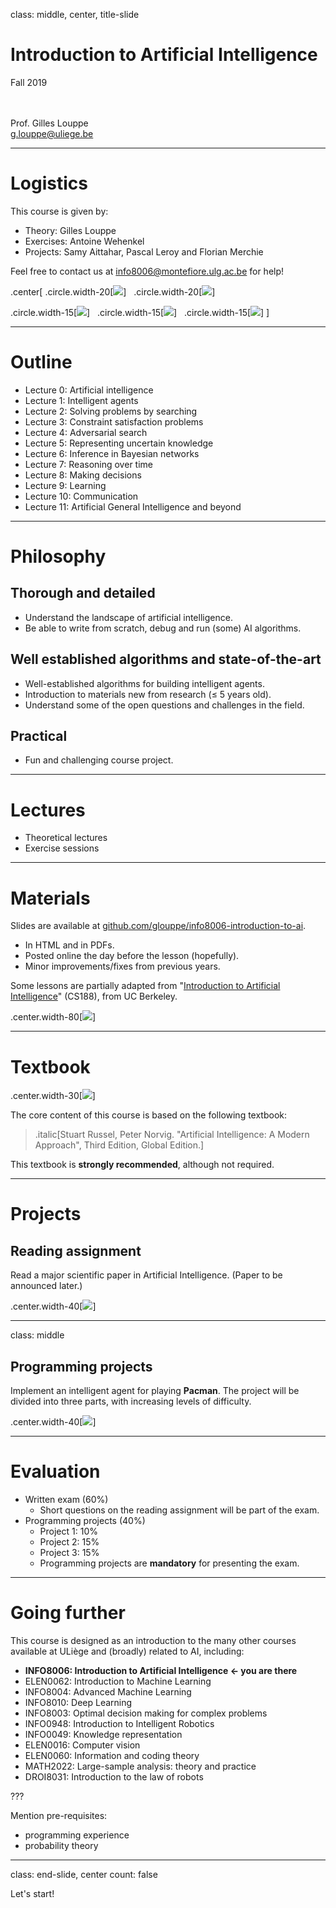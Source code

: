 class: middle, center, title-slide

# Introduction to Artificial Intelligence

Fall 2019

<br><br>
Prof. Gilles Louppe<br>
[g.louppe@uliege.be](mailto:g.louppe@uliege.be)

---

# Logistics

This course is given by:
- Theory: Gilles Louppe
- Exercises: Antoine Wehenkel
- Projects: Samy Aittahar, Pascal Leroy and Florian Merchie

Feel free to contact us at [info8006@montefiore.ulg.ac.be](mailto:info8006@montefiore.ulg.ac.be) for help!

.center[
.circle.width-20[![](figures/outline/gilles.jpg)] &nbsp;
.circle.width-20[![](figures/outline/antoine.jpg)]

.circle.width-15[![](figures/outline/samy.png)] &nbsp;
.circle.width-15[![](figures/outline/pascal.jpg)] &nbsp;
.circle.width-15[![](figures/outline/florian.jpg)]
]

---

# Outline

- Lecture 0: Artificial intelligence
- Lecture 1: Intelligent agents
- Lecture 2: Solving problems by searching
- Lecture 3: Constraint satisfaction problems
- Lecture 4: Adversarial search
- Lecture 5: Representing uncertain knowledge
- Lecture 6: Inference in Bayesian networks
- Lecture 7: Reasoning over time
- Lecture 8: Making decisions
- Lecture 9: Learning
- Lecture 10: Communication
- Lecture 11: Artificial General Intelligence and beyond

---

# Philosophy

## Thorough and detailed
- Understand the landscape of artificial intelligence.
- Be able to write from scratch, debug and run (some) AI algorithms.

## Well established algorithms and state-of-the-art
- Well-established algorithms for building intelligent agents.
- Introduction to materials new from research ($\leq$ 5 years old).
- Understand some of the open questions and challenges in the field.

## Practical
- Fun and challenging course project.

---

# Lectures

- Theoretical lectures
- Exercise sessions

---

# Materials

Slides are available at [github.com/glouppe/info8006-introduction-to-ai](https://github.com/glouppe/info8006-introduction-to-ai).
- In HTML and in PDFs.
- Posted online the day before the lesson (hopefully).
- Minor improvements/fixes from previous years.

Some lessons are partially adapted from "[Introduction to Artificial Intelligence](http://ai.berkeley.edu/lecture_slides.html)" (CS188), from UC Berkeley.

.center.width-80[![](figures/outline/slides.png)]

---

# Textbook

.center.width-30[![](./figures/outline/textbook.png)]

The core content of this course is based on the following textbook:

> .italic[Stuart Russel, Peter Norvig. "Artificial Intelligence: A Modern Approach", Third Edition, Global Edition.]

This textbook is **strongly recommended**, although not required.

---

# Projects

## Reading assignment

Read a major scientific paper in Artificial Intelligence.
(Paper to be announced later.)

.center.width-40[![](figures/outline/alphago-paper.png)]

---

class: middle

## Programming projects

Implement an intelligent agent for playing **Pacman**. The project will be divided into three parts, with increasing levels of difficulty.

.center.width-40[![](figures/outline/pacman.png)]

---

# Evaluation

- Written exam (60%)
    - Short questions on the reading assignment will be part of the exam.
- Programming projects (40%)
    - Project 1: 10%
    - Project 2: 15%
    - Project 3: 15%
    - Programming projects are **mandatory** for presenting the exam.

---

# Going further

This course is designed as an introduction to the many other courses available at ULiège and (broadly) related to AI, including:

- **INFO8006: Introduction to Artificial Intelligence $\leftarrow$ you are there**
- ELEN0062: Introduction to Machine Learning
- INFO8004: Advanced Machine Learning
- INFO8010: Deep Learning
- INFO8003: Optimal decision making for complex problems
- INFO0948: Introduction to Intelligent Robotics
- INFO0049: Knowledge representation
- ELEN0016: Computer vision
- ELEN0060: Information and coding theory
- MATH2022: Large-sample analysis: theory and practice
- DROI8031: Introduction to the law of robots

???

Mention pre-requisites:
- programming experience
- probability theory

---

class: end-slide, center
count: false

Let's start!
